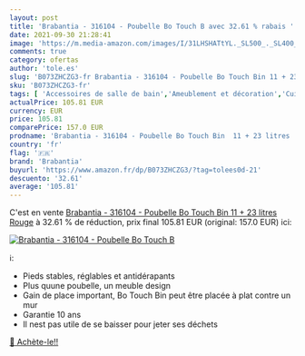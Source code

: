 ```yaml
---
layout: post
title: 'Brabantia - 316104 - Poubelle Bo Touch B avec 32.61 % rabais '
date: 2021-09-30 21:28:41
image: 'https://m.media-amazon.com/images/I/31LHSHATtYL._SL500_._SL400_.jpg'
comments: true
category: ofertas
author: 'tole.es'
slug: 'B073ZHCZG3-fr Brabantia - 316104 - Poubelle Bo Touch Bin 11 + 23 litres...'
sku: 'B073ZHCZG3-fr'
tags: [ 'Accessoires de salle de bain','Ameublement et décoration','Cuisine et Maison','Déchets et recyclage','Poubelles de recyclage à domicile','Poubelles de salle de bain','Rangement et organisation','Salle de bain et WC','brabantia', ]
actualPrice: 105.81 EUR
currency: EUR
price: 105.81
comparePrice: 157.0 EUR
prodname: 'Brabantia - 316104 - Poubelle Bo Touch Bin  11 + 23 litres  Rouge'
country: 'fr'
flag: '🇫🇷'
brand: 'Brabantia'
buyurl: 'https://www.amazon.fr/dp/B073ZHCZG3/?tag=tolees0d-21'
descuento: '32.61'
average: '105.81'
---
```


C'est en vente [Brabantia - 316104 - Poubelle Bo Touch Bin  11 + 23 litres  Rouge](https://www.amazon.fr/dp/B073ZHCZG3/?tag=tolees0d-21)  à  32.61 % de réduction, prix final  105.81 EUR (original: 157.0 EUR) ici:

[![Brabantia - 316104 - Poubelle Bo Touch B](https://m.media-amazon.com/images/I/31LHSHATtYL._SL500_._SL400_.jpg)](https://www.amazon.fr/dp/B073ZHCZG3/?tag=tolees0d-21)

ℹ️:

- Pieds stables, réglables et antidérapants
- Plus quune poubelle, un meuble design
- Gain de place important, Bo Touch Bin peut être placée à plat contre un mur
- Garantie 10 ans
- Il nest pas utile de se baisser pour jeter ses déchets

[🛒 Achète-le!!](https://www.amazon.fr/dp/B073ZHCZG3/?tag=tolees0d-21)
